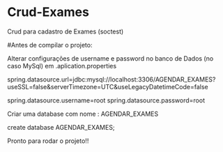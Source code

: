 # Crud-Exames
Crud para cadastro de Exames (soctest)



#Antes de compilar o projeto:

Alterar configurações de username e password no banco de Dados (no caso MySql) em .aplication.properties

spring.datasource.url=jdbc:mysql://localhost:3306/AGENDAR_EXAMES?useSSL=false&serverTimezone=UTC&useLegacyDatetimeCode=false

spring.datasource.username=root spring.datasource.password=root

Criar uma database com nome : AGENDAR_EXAMES

create database AGENDAR_EXAMES;

Pronto para rodar o projeto!!
